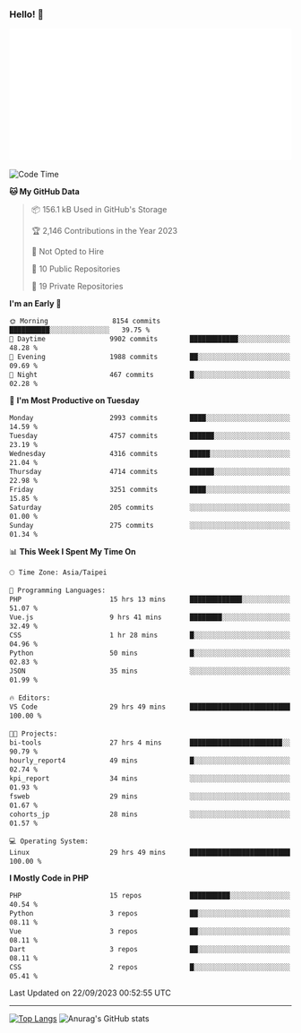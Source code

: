 ### Hello! 👋

![Metrics](/metrics.classic.svg)

<!--START_SECTION:waka-->
![Code Time](http://img.shields.io/badge/Code%20Time-643%20hrs-blue)

**🐱 My GitHub Data** 

> 📦 156.1 kB Used in GitHub's Storage 
 > 
> 🏆 2,146 Contributions in the Year 2023
 > 
> 🚫 Not Opted to Hire
 > 
> 📜 10 Public Repositories 
 > 
> 🔑 19 Private Repositories 
 > 
**I'm an Early 🐤** 

```text
🌞 Morning                8154 commits        ██████████░░░░░░░░░░░░░░░   39.75 % 
🌆 Daytime                9902 commits        ████████████░░░░░░░░░░░░░   48.28 % 
🌃 Evening                1988 commits        ██░░░░░░░░░░░░░░░░░░░░░░░   09.69 % 
🌙 Night                  467 commits         █░░░░░░░░░░░░░░░░░░░░░░░░   02.28 % 
```
📅 **I'm Most Productive on Tuesday** 

```text
Monday                   2993 commits        ████░░░░░░░░░░░░░░░░░░░░░   14.59 % 
Tuesday                  4757 commits        ██████░░░░░░░░░░░░░░░░░░░   23.19 % 
Wednesday                4316 commits        █████░░░░░░░░░░░░░░░░░░░░   21.04 % 
Thursday                 4714 commits        ██████░░░░░░░░░░░░░░░░░░░   22.98 % 
Friday                   3251 commits        ████░░░░░░░░░░░░░░░░░░░░░   15.85 % 
Saturday                 205 commits         ░░░░░░░░░░░░░░░░░░░░░░░░░   01.00 % 
Sunday                   275 commits         ░░░░░░░░░░░░░░░░░░░░░░░░░   01.34 % 
```


📊 **This Week I Spent My Time On** 

```text
🕑︎ Time Zone: Asia/Taipei

💬 Programming Languages: 
PHP                      15 hrs 13 mins      █████████████░░░░░░░░░░░░   51.07 % 
Vue.js                   9 hrs 41 mins       ████████░░░░░░░░░░░░░░░░░   32.49 % 
CSS                      1 hr 28 mins        █░░░░░░░░░░░░░░░░░░░░░░░░   04.96 % 
Python                   50 mins             █░░░░░░░░░░░░░░░░░░░░░░░░   02.83 % 
JSON                     35 mins             ░░░░░░░░░░░░░░░░░░░░░░░░░   01.99 % 

🔥 Editors: 
VS Code                  29 hrs 49 mins      █████████████████████████   100.00 % 

🐱‍💻 Projects: 
bi-tools                 27 hrs 4 mins       ███████████████████████░░   90.79 % 
hourly_report4           49 mins             █░░░░░░░░░░░░░░░░░░░░░░░░   02.74 % 
kpi_report               34 mins             ░░░░░░░░░░░░░░░░░░░░░░░░░   01.93 % 
fsweb                    29 mins             ░░░░░░░░░░░░░░░░░░░░░░░░░   01.67 % 
cohorts_jp               28 mins             ░░░░░░░░░░░░░░░░░░░░░░░░░   01.57 % 

💻 Operating System: 
Linux                    29 hrs 49 mins      █████████████████████████   100.00 % 
```

**I Mostly Code in PHP** 

```text
PHP                      15 repos            ██████████░░░░░░░░░░░░░░░   40.54 % 
Python                   3 repos             ██░░░░░░░░░░░░░░░░░░░░░░░   08.11 % 
Vue                      3 repos             ██░░░░░░░░░░░░░░░░░░░░░░░   08.11 % 
Dart                     3 repos             ██░░░░░░░░░░░░░░░░░░░░░░░   08.11 % 
CSS                      2 repos             █░░░░░░░░░░░░░░░░░░░░░░░░   05.41 % 
```




 Last Updated on 22/09/2023 00:52:55 UTC
<!--END_SECTION:waka-->

<hr>

<span style="display:inline-block">[![Top Langs](https://github-readme-stats.vercel.app/api/top-langs/?username=maureendadap&layout=compact&theme=transparent)](https://github.com/anuraghazra/github-readme-stats)</span>
<span style="display:inline-block">![Anurag's GitHub stats](https://github-readme-stats.vercel.app/api?username=maureendadap&show_icons=true&theme=transparent&count_private=true)</span>

<!--
**MaureenDadap/maureendadap** is a ✨ _special_ ✨ repository because its `README.md` (this file) appears on your GitHub profile.

Here are some ideas to get you started:

- 🔭 I’m currently working on ...
- 🌱 I’m currently learning ...
- 👯 I’m looking to collaborate on ...
- 🤔 I’m looking for help with ...
- 💬 Ask me about ...
- 📫 How to reach me: ...
- 😄 Pronouns: ...
- ⚡ Fun fact: ...
-->
